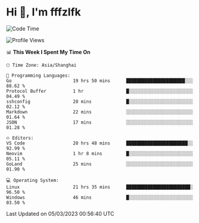 # Hi 👋, I'm fffzlfk

<!--START_SECTION:waka-->
![Code Time](http://img.shields.io/badge/Code%20Time-77%20hrs%2027%20mins-blue)

![Profile Views](http://img.shields.io/badge/Profile%20Views-7-blue)

📊 **This Week I Spent My Time On** 

```text
🕑︎ Time Zone: Asia/Shanghai

💬 Programming Languages: 
Go                       19 hrs 50 mins      ██████████████████████░░░   88.62 % 
Protocol Buffer          1 hr                █░░░░░░░░░░░░░░░░░░░░░░░░   04.49 % 
sshconfig                28 mins             █░░░░░░░░░░░░░░░░░░░░░░░░   02.12 % 
Markdown                 22 mins             ░░░░░░░░░░░░░░░░░░░░░░░░░   01.64 % 
JSON                     17 mins             ░░░░░░░░░░░░░░░░░░░░░░░░░   01.28 % 

🔥 Editors: 
VS Code                  20 hrs 48 mins      ███████████████████████░░   92.99 % 
Neovim                   1 hr 8 mins         █░░░░░░░░░░░░░░░░░░░░░░░░   05.11 % 
GoLand                   25 mins             ░░░░░░░░░░░░░░░░░░░░░░░░░   01.90 % 

💻 Operating System: 
Linux                    21 hrs 35 mins      ████████████████████████░   96.50 % 
Windows                  46 mins             █░░░░░░░░░░░░░░░░░░░░░░░░   03.50 % 
```


 Last Updated on 05/03/2023 00:56:40 UTC
<!--END_SECTION:waka-->
